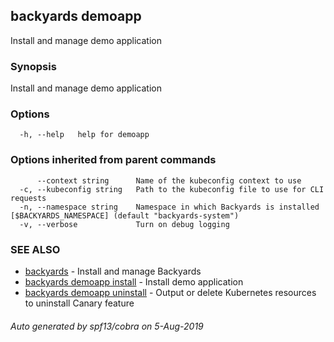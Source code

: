 ## backyards demoapp

Install and manage demo application

### Synopsis

Install and manage demo application

### Options

```
  -h, --help   help for demoapp
```

### Options inherited from parent commands

```
      --context string      Name of the kubeconfig context to use
  -c, --kubeconfig string   Path to the kubeconfig file to use for CLI requests
  -n, --namespace string    Namespace in which Backyards is installed [$BACKYARDS_NAMESPACE] (default "backyards-system")
  -v, --verbose             Turn on debug logging
```

### SEE ALSO

* [backyards](backyards.md)	 - Install and manage Backyards
* [backyards demoapp install](backyards_demoapp_install.md)	 - Install demo application
* [backyards demoapp uninstall](backyards_demoapp_uninstall.md)	 - Output or delete Kubernetes resources to uninstall Canary feature

###### Auto generated by spf13/cobra on 5-Aug-2019
